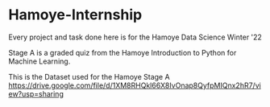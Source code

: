 # Hamoye-Internship
Every project and task done here is for the Hamoye Data Science Winter '22

Stage A is a graded quiz from the Hamoye Introduction to Python for Machine Learning.

This is the Dataset used for the Hamoye Stage A https://drive.google.com/file/d/1XM8RHQkl66X8IvOnap8QyfpMIQnx2hR7/view?usp=sharing
